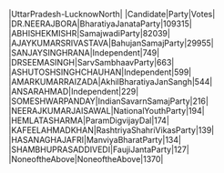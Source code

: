  
|UttarPradesh-LucknowNorth|
|Candidate|Party|Votes|
|DR.NEERAJBORA|BharatiyaJanataParty|109315|
|ABHISHEKMISHR|SamajwadiParty|82039|
|AJAYKUMARSRIVASTAVA|BahujanSamajParty|29955|
|SANJAYSINGHRANA|Independent|749|
|DRSEEMASINGH|SarvSambhaavParty|663|
|ASHUTOSHSINGHCHAUHAN|Independent|599|
|AMARKUMARRAIZADA|AkhilBharatiyaJanSangh|544|
|ANSARAHMAD|Independent|229|
|SOMESHWARPANDAY|IndianSavarnSamajParty|216|
|NEERAJKUMARJAISAWAL|NationalYouthParty|194|
|HEMLATASHARMA|ParamDigvijayDal|174|
|KAFEELAHMADKHAN|RashtriyaShahriVikasParty|139|
|HASANAGHAJAFRI|ManviyaBharatParty|134|
|SHAMBHUPRASADDIVEDI|FaujiJantaParty|127|
|NoneoftheAbove|NoneoftheAbove|1370|
